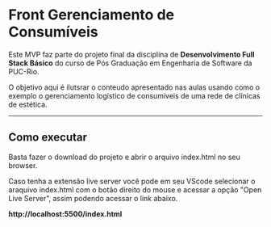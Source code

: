 # Front Gerenciamento de Consumíveis

Este MVP faz parte do projeto final da disciplina de **Desenvolvimento Full Stack Básico** do curso de Pós Graduação em Engenharia de Software da PUC-Rio.

O objetivo aqui é ilutsrar o conteudo apresentado nas aulas usando como o exemplo o gerenciamento logístico de consumíveis de uma rede de clínicas de estética.

---
## Como executar

Basta fazer o download do projeto e abrir o arquivo index.html no seu browser.

Caso tenha a extensão live server você pode em seu VScode selecionar o araquivo index.html com o botão direito do mouse e acessar a opção "Open Live Server", assim podendo acessar o link abaixo.

**http://localhost:5500/index.html**
